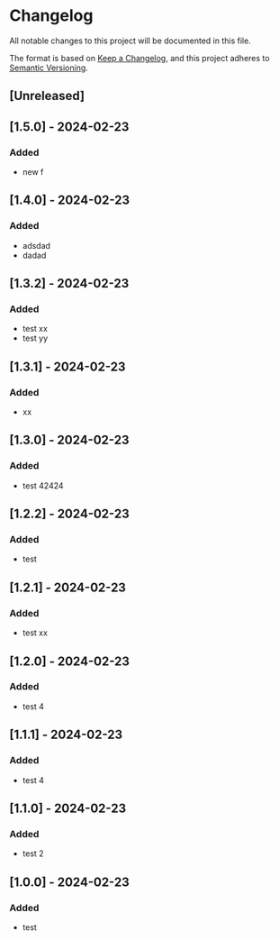 # Changelog

All notable changes to this project will be documented in this file.

The format is based on [Keep a Changelog](https://keepachangelog.com/en/1.1.0/),
and this project adheres to [Semantic Versioning](https://semver.org/spec/v2.0.0.html).

## [Unreleased]

## [1.5.0] - 2024-02-23

### Added

- new f

## [1.4.0] - 2024-02-23

### Added

- adsdad
- dadad

## [1.3.2] - 2024-02-23

### Added

- test xx
- test yy

## [1.3.1] - 2024-02-23

### Added

- xx

## [1.3.0] - 2024-02-23

### Added

- test 42424

## [1.2.2] - 2024-02-23

### Added

- test

## [1.2.1] - 2024-02-23

### Added

- test xx

## [1.2.0] - 2024-02-23

### Added

- test 4

## [1.1.1] - 2024-02-23

### Added

- test 4

## [1.1.0] - 2024-02-23

### Added

- test 2

## [1.0.0] - 2024-02-23

### Added

- test
